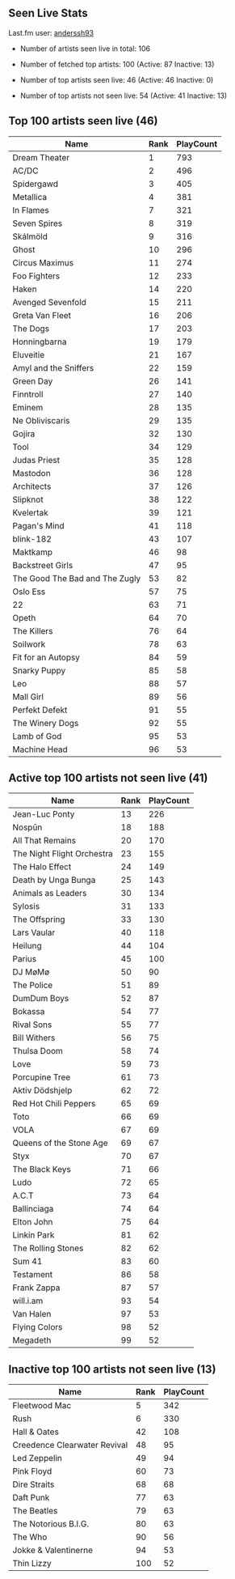 ## Seen Live Stats

Last.fm user: [anderssh93](https://www.last.fm/user/anderssh93)

- Number of artists seen live in total: 106

- Number of fetched top artists: 100 (Active: 87 Inactive: 13)

- Number of top artists seen live: 46 (Active: 46 Inactive: 0)

- Number of top artists not seen live: 54 (Active: 41 Inactive: 13)

## Top 100 artists seen live (46)

Name                           | Rank | PlayCount
------------------------------ | ---- | ---------
Dream Theater                  | 1    | 793      
AC/DC                          | 2    | 496      
Spidergawd                     | 3    | 405      
Metallica                      | 4    | 381      
In Flames                      | 7    | 321      
Seven Spires                   | 8    | 319      
Skálmöld                       | 9    | 316      
Ghost                          | 10   | 296      
Circus Maximus                 | 11   | 274      
Foo Fighters                   | 12   | 233      
Haken                          | 14   | 220      
Avenged Sevenfold              | 15   | 211      
Greta Van Fleet                | 16   | 206      
The Dogs                       | 17   | 203      
Honningbarna                   | 19   | 179      
Eluveitie                      | 21   | 167      
Amyl and the Sniffers          | 22   | 159      
Green Day                      | 26   | 141      
Finntroll                      | 27   | 140      
Eminem                         | 28   | 135      
Ne Obliviscaris                | 29   | 135      
Gojira                         | 32   | 130      
Tool                           | 34   | 129      
Judas Priest                   | 35   | 128      
Mastodon                       | 36   | 128      
Architects                     | 37   | 126      
Slipknot                       | 38   | 122      
Kvelertak                      | 39   | 121      
Pagan's Mind                   | 41   | 118      
blink-182                      | 43   | 107      
Maktkamp                       | 46   | 98       
Backstreet Girls               | 47   | 95       
The Good The Bad and The Zugly | 53   | 82       
Oslo Ess                       | 57   | 75       
22                             | 63   | 71       
Opeth                          | 64   | 70       
The Killers                    | 76   | 64       
Soilwork                       | 78   | 63       
Fit for an Autopsy             | 84   | 59       
Snarky Puppy                   | 85   | 58       
Leo                            | 88   | 57       
Mall Girl                      | 89   | 56       
Perfekt Defekt                 | 91   | 55       
The Winery Dogs                | 92   | 55       
Lamb of God                    | 95   | 53       
Machine Head                   | 96   | 53       

## Active top 100 artists not seen live (41)

Name                       | Rank | PlayCount
-------------------------- | ---- | ---------
Jean-Luc Ponty             | 13   | 226      
Nospūn                     | 18   | 188      
All That Remains           | 20   | 170      
The Night Flight Orchestra | 23   | 155      
The Halo Effect            | 24   | 149      
Death by Unga Bunga        | 25   | 143      
Animals as Leaders         | 30   | 134      
Sylosis                    | 31   | 133      
The Offspring              | 33   | 130      
Lars Vaular                | 40   | 118      
Heilung                    | 44   | 104      
Parius                     | 45   | 100      
DJ MøMø                    | 50   | 90       
The Police                 | 51   | 89       
DumDum Boys                | 52   | 87       
Bokassa                    | 54   | 77       
Rival Sons                 | 55   | 77       
Bill Withers               | 56   | 75       
Thulsa Doom                | 58   | 74       
Love                       | 59   | 73       
Porcupine Tree             | 61   | 73       
Aktiv Dödshjelp            | 62   | 72       
Red Hot Chili Peppers      | 65   | 69       
Toto                       | 66   | 69       
VOLA                       | 67   | 69       
Queens of the Stone Age    | 69   | 67       
Styx                       | 70   | 67       
The Black Keys             | 71   | 66       
Ludo                       | 72   | 65       
A.C.T                      | 73   | 64       
Ballinciaga                | 74   | 64       
Elton John                 | 75   | 64       
Linkin Park                | 81   | 62       
The Rolling Stones         | 82   | 62       
Sum 41                     | 83   | 60       
Testament                  | 86   | 58       
Frank Zappa                | 87   | 57       
will.i.am                  | 93   | 54       
Van Halen                  | 97   | 53       
Flying Colors              | 98   | 52       
Megadeth                   | 99   | 52       

## Inactive top 100 artists not seen live (13)

Name                         | Rank | PlayCount
---------------------------- | ---- | ---------
Fleetwood Mac                | 5    | 342      
Rush                         | 6    | 330      
Hall & Oates                 | 42   | 108      
Creedence Clearwater Revival | 48   | 95       
Led Zeppelin                 | 49   | 94       
Pink Floyd                   | 60   | 73       
Dire Straits                 | 68   | 68       
Daft Punk                    | 77   | 63       
The Beatles                  | 79   | 63       
The Notorious B.I.G.         | 80   | 63       
The Who                      | 90   | 56       
Jokke & Valentinerne         | 94   | 53       
Thin Lizzy                   | 100  | 52       

